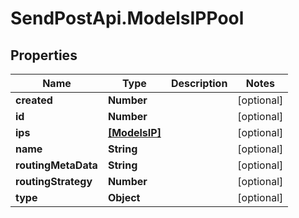 # SendPostApi.ModelsIPPool

## Properties

Name | Type | Description | Notes
------------ | ------------- | ------------- | -------------
**created** | **Number** |  | [optional] 
**id** | **Number** |  | [optional] 
**ips** | [**[ModelsIP]**](ModelsIP.md) |  | [optional] 
**name** | **String** |  | [optional] 
**routingMetaData** | **String** |  | [optional] 
**routingStrategy** | **Number** |  | [optional] 
**type** | **Object** |  | [optional] 


